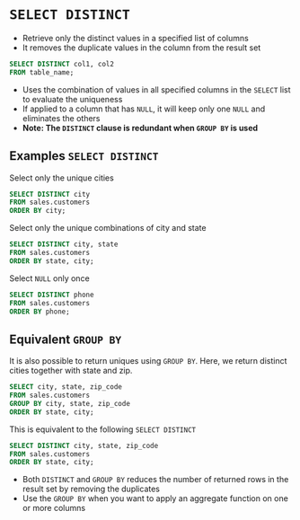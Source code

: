 # `SELECT DISTINCT`

- Retrieve only the distinct values in a specified list of columns
- It removes the duplicate values in the column from the result set

```sql
SELECT DISTINCT col1, col2
FROM table_name;
```

- Uses the combination of values in all specified columns in the `SELECT` list to evaluate the uniqueness
- If applied to a column that has `NULL`, it will keep only one `NULL` and eliminates the others
- **Note: The `DISTINCT` clause is redundant when `GROUP BY` is used**

## Examples `SELECT DISTINCT`

Select only the unique cities

```sql
SELECT DISTINCT city
FROM sales.customers
ORDER BY city;
```

Select only the unique combinations of city and state

```sql
SELECT DISTINCT city, state
FROM sales.customers
ORDER BY state, city;
```

Select `NULL` only once

```sql
SELECT DISTINCT phone
FROM sales.customers
ORDER BY phone;
```

## Equivalent `GROUP BY`

It is also possible to return uniques using `GROUP BY`. Here, we return distinct cities together with state and zip.

```sql
SELECT city, state, zip_code
FROM sales.customers
GROUP BY city, state, zip_code
ORDER BY state, city;
```

This is equivalent to the following `SELECT DISTINCT`

```sql
SELECT DISTINCT city, state, zip_code
FROM sales.customers
ORDER BY state, city;
```

- Both `DISTINCT` and `GROUP BY` reduces the number of returned rows in the result set by removing the duplicates
- Use the `GROUP BY` when you want to apply an aggregate function on one or more columns
